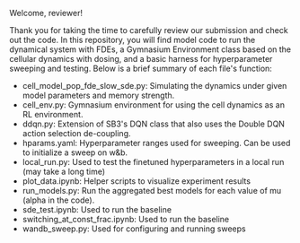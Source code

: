Welcome, reviewer!

Thank you for taking the time to carefully review our submission and check out the code. In this repository, you will find model code to run the dynamical system with FDEs, a Gymnasium Environment class based on the cellular dynamics with dosing, and a basic harness for hyperparameter sweeping and testing. Below is a brief summary of each file's function:

- cell_model_pop_fde_slow_sde.py: Simulating the dynamics under given model parameters and memory strength.
- cell_env.py: Gymnasium environment for using the cell dynamics as an RL environment.
- ddqn.py: Extension of SB3's DQN class that also uses the Double DQN action selection de-coupling.
- hparams.yaml: Hyperparameter ranges used for sweeping. Can be used to initialize a sweep on w&b.
- local_run.py: Used to test the finetuned hyperparameters in a local run (may take a long time)
- plot_data.ipynb: Helper scripts to visualize experiment results
- run_models.py: Run the aggregated best models for each value of mu (alpha in the code).
- sde_test.ipynb: Used to run the baseline 
- switching_at_const_frac.ipynb: Used to run the baseline
- wandb_sweep.py: Used for configuring and running sweeps 